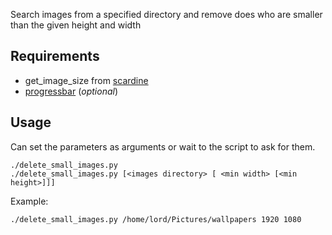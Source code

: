 Search images from a specified directory and remove does who are smaller than the
given height and width

Requirements
------------
* get_image_size from [scardine](https://github.com/scardine/image_size)
* [progressbar](https://code.google.com/p/python-progressbar/) (_optional_)

Usage
-----

Can set the parameters as arguments or wait to the script to ask for them.

    ./delete_small_images.py
    ./delete_small_images.py [<images directory> [ <min width> [<min height>]]]


Example:

    ./delete_small_images.py /home/lord/Pictures/wallpapers 1920 1080
